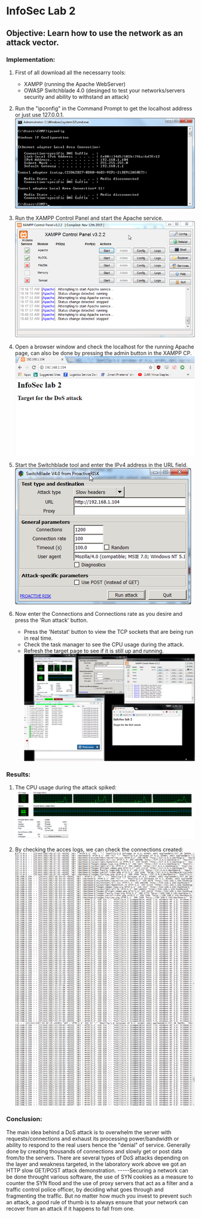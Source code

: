 # InfoSec Lab 2
## Objective: Learn how to use the network as an attack vector.
### Implementation:
1. First of all download all the necessarry tools:
    - XAMPP (running the Apache WebServer)
    - OWASP Switchblade 4.0 (desinged to test your networks/servers security and ability to withstand an attack)

1. Run the "ipconfig" in the Command Prompt to get the localhost address or just use 127.0.0.1.
![alt text](https://github.com/VladCroitoru/SI-labs/blob/master/Lab%202/images/cmd_1.png "Windows IP configuration")

1. Run the XAMPP Control Panel and start the Apache service.
![alt text](https://github.com/VladCroitoru/SI-labs/blob/master/Lab%202/images/xampp_2.png "Apache Control Panel window")

1. Open a browser window and check the localhost for the running Apache page, can also be done by pressing the admin button in the XAMPP CP.
![alt text](https://github.com/VladCroitoru/SI-labs/blob/master/Lab%202/images/target.png "The target page")

1. Start the Switchblade tool and enter the IPv4 address in the URL field.
![alt text](https://github.com/VladCroitoru/SI-labs/blob/master/Lab%202/images/OWASP_2.png "The DoS tool window")

1. Now enter the Connections and Connections rate as you desire and press the 'Run attack' button.
     - Press the 'Netstat' button to view the TCP sockets that are being run in real time.
     - Check the task manager to see the CPU usage during the attack.
     - Refresh the target page to see if it is still up and running.
![alt text](https://github.com/VladCroitoru/SI-labs/blob/master/Lab%202/images/gif_process.gif "Gif of the attack")

### Results:
1. The CPU usage during the attack spiked:
![alt text](https://github.com/VladCroitoru/SI-labs/blob/master/Lab%202/images/taskmgr_final.png "CPU usage during attack")

1. By checking the acces logs, we can check the connections created:
![alt text](https://github.com/VladCroitoru/SI-labs/blob/master/Lab%202/images/access_logs.png "Acces logs")

### Conclusion:
The main idea behind a DoS attack is to overwhelm the server with requests/connections and exhaust its processing power/bandwidth or ability to respond to the real users hence the "denial" of service. Generally done by creating thousands of connections and slowly get or post data from/to the servers. There are several types of DoS attacks depending on the layer and weakness targeted, in the laboratory work above we got an HTTP slow GET/POST attack demonstration.
-----Securing a network can be done throught various software, the use of SYN cookies as a measure to counter the SYN flood and the use of proxy servers that act as a filter and a traffic control police officer, by deciding what goes through and fragmenting the traffic. But no matter how much you invest to prevent such an attack, a good rule of thumb is to always ensure that your network can recover from an attack if it happens to fall from one.
